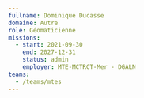 ```yaml
---
fullname: Dominique Ducasse
domaine: Autre
role: Géomaticienne
missions:
  - start: 2021-09-30
    end: 2027-12-31
    status: admin
    employer: MTE-MCTRCT-Mer - DGALN
teams:
  - /teams/mtes
---
```

